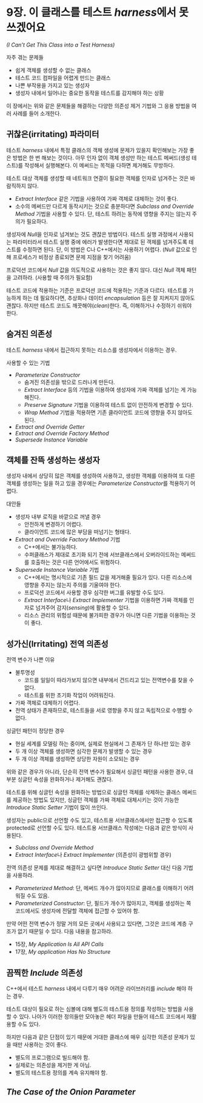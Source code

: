 # 9장. 이 클래스를 테스트 *harness*에서 못 쓰겠어요
*(I Can’t Get This Class into a Test Harness)*

자주 겪는 문제들

* 쉽게 객체를 생성할 수 없는 클래스
* 테스트 코드 컴파일을 어렵게 만드는 클래스
* 나쁜 부작용을 가지고 있는 생성자
* 생성자 내에서 일어나는 중요한 동작을 테스트를 감지해야 하는 상황

이 장에서는 위와 같은 문제들을 해결하는 다양한 의존성 제거 기법와 그 응용 방법을 여러 사례를 들어 소개한다.

## 귀찮은(irritating) 파라미터

테스트 *harness* 내에서 특정 클래스의 객체 생성에 문제가 있을지 확인해보는 가장 좋은 방법은 한 번 해보는 것이다. 아무 인자 없이 객체 생성만 하는 테스트 메써드(생성 테스트)를 작성해서 실행해본다. 이 메써드는 목적을 다하면 제거해도 무방하다.

테스트 대상 객체를 생성할 때 네트워크 연결이 필요한 객체를 인자로 넘겨주는 것은 바람직하지 않다.

* *Extract Interface* 같은 기법을 사용하여 가짜 객체로 대체하는 것이 좋다.
* 소수의 메써드만 다르게 동작시키는 것으로 충분하다면 *Subclass and Override Method* 기법을 사용할 수 있다. 단, 테스트 하려는 동작에 영향을 주지는 않는지 주의가 필요하다.

생성자에 *Null*을 인자로 넘겨보는 것도 괜찮은 방법이다. 테스트 실행 과정에서 사용되는 파라미터라서 테스트 실행 중에 에러가 발생한다면 제대로 된 객체를 넘겨주도록 테스트를 수정하면 된다. 단, 이 방법은 C나 C++에서는 사용하기 어렵다. (*Null* 값으로 인해 프로세스가 비정상 종료되면 문제 지점을 찾기 어려움)

프로덕션 코드에서 *Null* 값을 의도적으로 사용하는 것은 좋지 않다. 대신 *Null* 객체 패턴을 고려하라. (사용할 때 주의가 필요함)

테스트 코드에 적용하는 기준은 프로덕션 코드에 적용하는 기준과 다르다. 테스트를 가능하게 하는 데 필요하다면, 추상화나 데이터 *encapsulation* 등은 잘 지켜지지 않아도 괜찮다. 하지만 테스트 코드도 깨끗해야(*clean*)한다. 즉, 이해하거나 수정하기 쉬워야 한다.

## 숨겨진 의존성

테스트 *harness* 내에서 접근하지 못하는 리소스를 생성자에서 이용하는 경우.

사용할 수 있는 기법

* *Parameterize Constructor*
    * 숨겨진 의존성을 밖으로 드러나게 만든다.
    * *Extract Interface* 등의 기법을 이용하여 생성자에 가짜 객체를 넘기는 게 가능해진다.
    * *Preserve Signature* 기법을 이용하여 테스트 없이 안전하게 변경할 수 있다.
    * *Wrap Method* 기법을 적용하면 기존 클라이언트 코드에 영향을 주지 않아도 된다.
* *Extract and Override Getter*
* *Extract and Override Factory Method*
* *Supersede Instance Variable*

## 객체를 잔뜩 생성하는 생성자

생성자 내에서 상당히 많은 객체를 생성하여 사용하고, 생성한 객체를 이용하여 또 다른 객체를 생성하는 일을 하고 있을 경우에는 *Parameterize Constructor*를 적용하기 어렵다.

대안들

* 생성자 내부 로직을 바깥으로 꺼낼 경우
    * 안전하게 변경하기 어렵다.
    * 클라이언트 코드에 많은 부담을 떠넘기는 형태다.
* *Extract and Override Factory Method* 기법
    * C++에서는 불가능하다.
    * 수퍼클래스가 제대로 초기화 되기 전에 서브클래스에서 오버라이드하는 메써드를 호출하는 것은 다른 언어에서도 위험하다.
* *Supersede Instance Variable* 기법
    * C++에서는 명시적으로 기존 필드 값을 제거해줄 필요가 있다. 다른 리소스에 영향을 주지는 않는지 주의를 기울여야 한다.
    * 프로덕션 코드에서 사용할 경우 심각한 버그를 유발할 수도 있다.
    * *Extract Interface*나 *Extract Implementer* 기법을 이용하면 가짜 객체를 인자로 넘겨주어 감지(*sensing*)에 활용할 수 있다.
    * 리소스 관리의 위험성 때문에 불가피한 경우가 아니면 다른 기법을 이용하는 것이 좋다.

## 성가신(Irritating) 전역 의존성

전역 변수가 나쁜 이유

* 불투명성
    - 코드를 일일이 따라가보지 않으면 내부에서 건드리고 있는 전역변수를 찾을 수 없다.
    - 테스트를 위한 초기화 작업이 어려워진다.
* 가짜 객체로 대체하기 어렵다.
* 전역 상태가 존재하므로, 테스트들을 서로 영향을 주지 않고 독립적으로 수행할 수 없다.

싱글턴 패턴이 정당한 경우

* 현실 세계를 모델링 하는 중이며, 실제로 현실에서 그 존재가 단 하나만 있는 경우
* 두 개 이상 객체를 생성하면 심각한 문제가 발생할 수 있는 경우
* 두 개 이상 객체를 생성하면 상당한 자원이 소모되는 경우

위와 같은 경우가 아니라, 단순히 전역 변수가 필요해서 싱글턴 패턴을 사용한 경우, 대부분 싱글턴 속성을 완화하거나 제거해도 괜찮다.

테스트를 위해 싱글턴 속성을 완화하는 방법으로 싱글턴 객체를 삭제하는 클래스 메써드를 제공하는 방법도 있지만, 싱글턴 객체를 가짜 객체로 대체시키는 것이 가능한 *Introduce Static Setter* 기법이 많이 쓰인다.

생성자는 public으로 선언할 수도 있고, 테스트용 서브클래스에서만 접근할 수 있도록 protected로 선언할 수도 있다. 테스트용 서브클래스 작성에는 다음과 같은 방식이 사용된다.

* *Subclass and Override Method*
* *Extract Interface*나 *Extract Implementer* (의존성이 광범위할 경우)

전역 의존성 문제를 제대로 해결하고 싶다면 *Introduce Static Setter* 대신 다음 기법을 사용하라.

* *Parameterized Method*: 단, 메써드 개수가 많아지므로 클래스를 이해하기 어려워질 수도 있음.
* *Parameterized Constructor*: 단, 필드가 개수가 많아지고, 객체를 생성하는 쪽 코드에서도 생성자에 전달할 객체에 접근할 수 있어야 함.

만약 어떤 전역 변수가 정말 거의 모든 곳에서 사용되고 있다면, 그것은 코드에 계층 구조가 없기 때문일 수 있다. 다음 내용을 참고하라.

* 15장, *My Application Is All API Calls*
* 17장, *My application Has No Structure*

## 끔찍한 *Include* 의존성

C++에서 테스트 *harness* 내에서 다루기 매우 어려운 라이브러리를 *include* 해야 하는 경우.

테스트 대상이 필요로 하는 심볼에 대해 별도의 테스트용 정의를 작성하는 방법을 사용할 수 있다. 나아가 이러한 정의들만 모아놓은 헤더 파일을 만들어 테스트 코드에서 재활용할 수도 있다.

하지만 다음과 같은 단점이 있기 때문에 거대한 클래스에 매우 심각한 의존성 문제가 있을 때만 사용하는 것이 좋다.

* 별도의 프로그램으로 빌드해야 함.
* 실제로는 의존성을 제거한 게 아님.
* 별도의 테스트용 정의를 계속 유지해야 함.

## *The Case of the Onion Parameter*
